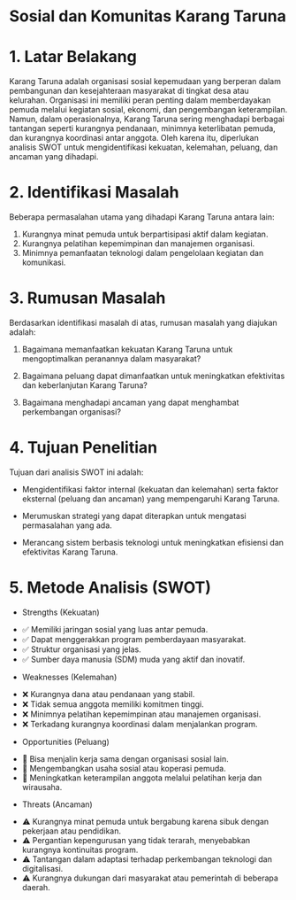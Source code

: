 # Sosial dan Komunitas Karang Taruna
# 1. Latar Belakang

Karang Taruna adalah organisasi sosial kepemudaan yang berperan dalam pembangunan dan kesejahteraan masyarakat di tingkat desa atau kelurahan. Organisasi ini memiliki peran penting dalam memberdayakan pemuda melalui kegiatan sosial, ekonomi, dan pengembangan keterampilan. Namun, dalam operasionalnya, Karang Taruna sering menghadapi berbagai tantangan seperti kurangnya pendanaan, minimnya keterlibatan pemuda, dan kurangnya koordinasi antar anggota. Oleh karena itu, diperlukan analisis SWOT untuk mengidentifikasi kekuatan, kelemahan, peluang, dan ancaman yang dihadapi.

# 2. Identifikasi Masalah

Beberapa permasalahan utama yang dihadapi Karang Taruna antara lain:

1. Kurangnya minat pemuda untuk berpartisipasi aktif dalam kegiatan.
2. Kurangnya pelatihan kepemimpinan dan manajemen organisasi.
3. Minimnya pemanfaatan teknologi dalam pengelolaan kegiatan dan komunikasi.

# 3. Rumusan Masalah

Berdasarkan identifikasi masalah di atas, rumusan masalah yang diajukan adalah:

1. Bagaimana memanfaatkan kekuatan Karang Taruna untuk mengoptimalkan peranannya dalam masyarakat?

2. Bagaimana peluang dapat dimanfaatkan untuk meningkatkan efektivitas dan keberlanjutan Karang Taruna?

3. Bagaimana menghadapi ancaman yang dapat menghambat perkembangan organisasi?

# 4. Tujuan Penelitian

Tujuan dari analisis SWOT ini adalah:

- Mengidentifikasi faktor internal (kekuatan dan kelemahan) serta faktor eksternal (peluang dan ancaman) yang mempengaruhi Karang Taruna.

- Merumuskan strategi yang dapat diterapkan untuk mengatasi permasalahan yang ada.

- Merancang sistem berbasis teknologi untuk meningkatkan efisiensi dan efektivitas Karang Taruna.

# 5. Metode Analisis (SWOT)

- Strengths (Kekuatan)

* ✅ Memiliki jaringan sosial yang luas antar pemuda.
* ✅ Dapat menggerakkan program pemberdayaan masyarakat.
* ✅ Struktur organisasi yang jelas.
* ✅ Sumber daya manusia (SDM) muda yang aktif dan inovatif.

- Weaknesses (Kelemahan)

* ❌ Kurangnya dana atau pendanaan yang stabil.
* ❌ Tidak semua anggota memiliki komitmen tinggi.
* ❌ Minimnya pelatihan kepemimpinan atau manajemen organisasi.
* ❌ Terkadang kurangnya koordinasi dalam menjalankan program.

- Opportunities (Peluang)

* 🌟 Bisa menjalin kerja sama dengan organisasi sosial lain.
* 🌟 Mengembangkan usaha sosial atau koperasi pemuda.
* 🌟 Meningkatkan keterampilan anggota melalui pelatihan kerja dan wirausaha.

- Threats (Ancaman)

* ⚠️ Kurangnya minat pemuda untuk bergabung karena sibuk dengan pekerjaan atau pendidikan.
* ⚠️ Pergantian kepengurusan yang tidak terarah, menyebabkan kurangnya kontinuitas program.
* ⚠️ Tantangan dalam adaptasi terhadap perkembangan teknologi dan digitalisasi.
* ⚠️ Kurangnya dukungan dari masyarakat atau pemerintah di beberapa daerah.